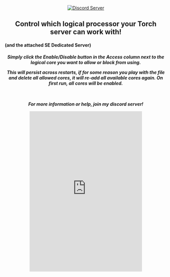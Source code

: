 <p align="center">
  <a href="https://discord.gg/rSuxGrHrrt">
    <img src="https://img.shields.io/badge/VERSION-1.0.0.1-red" alt="Discord Server">
  </a></p>  
  
<h2 style="text-align: center;">Control which logical processor your Torch server can work with!</h2><h4>(and the attached SE Dedicated Server)</h3>  

<h5 style="text-align: center;">Simply click the Enable/Disable button in the Access column next to the logical core you want to allow or block from using.

This will persist across restarts, if for some reason you play with the file and delete all allowed cores, 
it will re-add all available cores again.  On first run, all cores will be enabled.</h>
<br><br><br>



For more information or help, join my discord server!
<iframe src="https://discord.com/widget?id=1089078620829536269&theme=dark" width="350" height="500" allowtransparency="true" frameborder="0" sandbox="allow-popups allow-popups-to-escape-sandbox allow-same-origin allow-scripts"></iframe>
